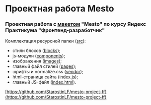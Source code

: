# Проектная работа Mesto

### Проектная работа с [макетом](https://www.figma.com/file/bjyvbKKJN2naO0ucURl2Z0/JavaScript.-Sprint-5?node-id=0%3A1&mode=dev) "Mesto" по курсу Яндекс Практикума "Фронтенд-разработчик"

Комплектация ресурсной папки ([src](https://github.com/StarostinLF/mesto-project-ff/tree/main/src)):

- cтили блоков ([blocks](https://github.com/StarostinLF/mesto-project-ff/tree/main/src/blocks));
- js-модули ([components](https://github.com/StarostinLF/mesto-project-ff/tree/main/src/components));
- изображения ([images](https://github.com/StarostinLF/mesto-project-ff/tree/main/src/images));
- главный файл стилей ([pages](https://github.com/StarostinLF/mesto-project-ff/tree/main/src/pages));
- шрифты и normalize.css ([vendor](https://github.com/StarostinLF/mesto-project-ff/tree/main/src/vendor));
- html-страница сайта ([index.js](https://github.com/StarostinLF/mesto-project-ff/blob/main/src/index.html));
- главный JS-файл ([index.html](https://github.com/StarostinLF/mesto-project-ff/blob/main/src/index.js)).

[https://github.com/StarostinLF/mesto-project-ff](https://github.com/StarostinLF/mesto-project-ff)
